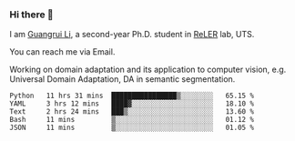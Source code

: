 ### Hi there 👋

<!--
**Solacex/Solacex** is a ✨ _special_ ✨ repository because its `README.md` (this file) appears on your GitHub profile.

Here are some ideas to get you started:

- 🔭 I’m currently working on ...
- 🌱 I’m currently learning ...
- 👯 I’m looking to collaborate on ...
- 🤔 I’m looking for help with ...
- 💬 Ask me about ...
- 📫 How to reach me: ...
- 😄 Pronouns: ...
- ⚡ Fun fact: ...
-->
I am [Guangrui Li](http://www.guangrui.li), a second-year Ph.D. student in [ReLER](http://www.reler.net) lab, UTS.

You can reach me via Email.

Working on domain adaptation and its application to computer vision, e.g. Universal Domain Adaptation, DA in semantic segmentation. 


<!--START_SECTION:waka-->
```text
Python   11 hrs 31 mins  ████████████████▒░░░░░░░░   65.15 % 
YAML     3 hrs 12 mins   ████▓░░░░░░░░░░░░░░░░░░░░   18.10 % 
Text     2 hrs 24 mins   ███▒░░░░░░░░░░░░░░░░░░░░░   13.60 % 
Bash     11 mins         ▒░░░░░░░░░░░░░░░░░░░░░░░░   01.12 % 
JSON     11 mins         ▒░░░░░░░░░░░░░░░░░░░░░░░░   01.05 % 
```
<!--END_SECTION:waka-->
